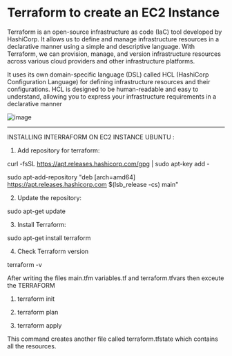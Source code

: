# Terraform to create an EC2 Instance 

Terraform is an open-source infrastructure as code (IaC) tool developed by HashiCorp. It allows us to define and manage infrastructure resources in a declarative manner using a simple and descriptive language. With Terraform, we can provision, manage, and version infrastructure resources across various cloud providers and other infrastructure platforms.

It uses its own domain-specific language (DSL) called HCL (HashiCorp Configuration Language) for defining infrastructure resources and their configurations. HCL is designed to be human-readable and easy to understand, allowing you to express your infrastructure requirements in a declarative manner

![image](https://github.com/Pavan-1997/Terraform_EC2_Basic/assets/32020205/988f3c69-6e5b-4836-98d7-92b429c5f948)

---

INSTALLING INTERRAFORM ON EC2 INSTANCE UBUNTU :

1. Add repository for terraform:

curl -fsSL https://apt.releases.hashicorp.com/gpg | sudo apt-key add -

sudo apt-add-repository "deb [arch=amd64] https://apt.releases.hashicorp.com $(lsb_release -cs) main"


2. Update the repository:

sudo apt-get update 


3. Install Terraform:

sudo apt-get install terraform 


4. Check Terraform version

terraform -v 


After writing the files main.tfm variables.tf and terraform.tfvars then exceute the TERRAFORM

1. terraform init


2. terraform plan


3. terraform apply

This command creates another file called terraform.tfstate which contains all the resources.


